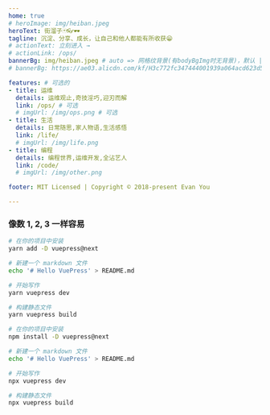 ```yaml
---
home: true
# heroImage: img/heiban.jpeg
heroText: 街溜子🃏👓🕶
tagline: 沉淀、分享、成长，让自己和他人都能有所收获😁
# actionText: 立刻进入 →
# actionLink: /ops/
bannerBg: img/heiban.jpeg # auto => 网格纹背景(有bodyBgImg时无背景)，默认 | none => 无 | '大图地址' | background: 自定义背景样式       提示：如发现文本颜色不适应你的背景时可以到palette.styl修改$bannerTextColor变量
# bannerBg: https://ae03.alicdn.com/kf/H3c772fc347444001939a064acd623d594.png # auto => 网格纹背景(有bodyBgImg时无背景)，默认 | none => 无 | '大图地址' | background: 自定义背景样式       提示：如发现文本颜色不适应你的背景时可以到palette.styl修改$bannerTextColor变量

features: # 可选的
- title: 运维
  details: 运维观止,奇技淫巧,迎刃而解
  link: /ops/ # 可选
  # imgUrl: /img/ops.png # 可选
- title: 生活
  details: 日常随思,家人物语,生活感悟
  link: /life/
  # imgUrl: /img/life.png
- title: 编程
  details: 编程世界,运维开发,全沾艺人
  link: /code/
  # imgUrl: /img/other.png

footer: MIT Licensed | Copyright © 2018-present Evan You

---
```

### 像数 1, 2, 3 一样容易

<CodeGroup>
  <CodeGroupItem title="YARN" active>

```bash
# 在你的项目中安装
yarn add -D vuepress@next

# 新建一个 markdown 文件
echo '# Hello VuePress' > README.md

# 开始写作
yarn vuepress dev

# 构建静态文件
yarn vuepress build
```

  </CodeGroupItem>

  <CodeGroupItem title="NPM">

```bash
# 在你的项目中安装
npm install -D vuepress@next

# 新建一个 markdown 文件
echo '# Hello VuePress' > README.md

# 开始写作
npx vuepress dev

# 构建静态文件
npx vuepress build
```

  </CodeGroupItem>
</CodeGroup>
